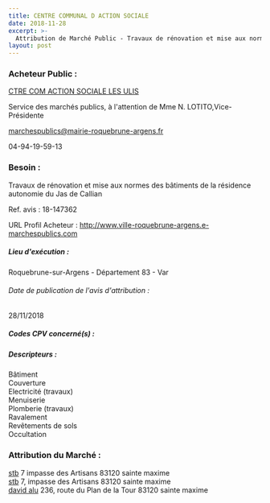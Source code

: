 ```yaml
---
title: CENTRE COMMUNAL D ACTION SOCIALE
date: 2018-11-28
excerpt: >-
  Attribution de Marché Public - Travaux de rénovation et mise aux normes des bâtiments de la résidence autonomie du Jas de Callian
layout: post
---
```


### Acheteur Public : 
<a href="/acheteur-138/siren-269101283"> CTRE COM ACTION SOCIALE LES ULIS</a><br/>

Service des marchés publics, à l'attention de Mme N. LOTITO,Vice-Présidente

marchespublics@mairie-roquebrune-argens.fr

04-94-19-59-13

### Besoin :

Travaux de rénovation et mise aux normes des bâtiments de la résidence autonomie du Jas de Callian

Ref. avis : 18-147362

URL Profil Acheteur : http://www.ville-roquebrune-argens.e-marchespublics.com

##### Lieu d'exécution :

Roquebrune-sur-Argens - Département 83 - Var

###### Date de publication de l'avis d'attribution : 
28/11/2018

##### Codes CPV concerné(s) :

##### Descripteurs :
Bâtiment <br/>
Couverture <br/>
Electricité (travaux) <br/>
Menuiserie <br/>
Plomberie (travaux) <br/>
Ravalement <br/>
Revêtements de sols <br/>
Occultation <br/>

### Attribution du Marché :
<a href="/entreprise-564/siren-480980663"> stb</a>    7 impasse des Artisans 83120 sainte maxime <br/>
<a href="/entreprise-564/siren-480980663"> stb</a>    7, impasse des Artisans 83120 sainte maxime <br/>
<a href="/entreprise-551/siren-378935845"> david alu</a>    236, route du Plan de la Tour 83120 sainte maxime <br/>
